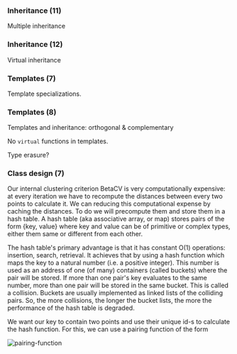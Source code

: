 ### Inheritance (11)

Multiple inheritance

### Inheritance (12)

Virtual inheritance

### Templates (7) 

Template specializations.

### Templates (8)

Templates and inheritance: orthogonal & complementary

No `virtual` functions in templates.

Type erasure?

### Class design (7)

Our internal clustering criterion BetaCV is very computationally expensive: at every iteration we have to recompute the distances between every two points to calculate it. We can reducing this computational expense by caching the distances. To do we will precompute them and store them in a hash table. A hash table (aka associative array, or map) stores pairs of the form {key, value} where key and value can be of primitive or complex types, either them same or different from each other.

The hash table's primary advantage is that it has constant O(1) operations: insertion, search, retrieval. It achieves that by using a hash function which maps the key to a natural number (i.e. a positive integer). This number is used as an address of one (of many) containers (called buckets) where the pair will be stored. If more than one pair's key evaluates to the same number, more than one pair will be stored in the same bucket. This is called a collision. Buckets are usually implemented as linked lists of the colliding pairs. So, the more collisions, the longer the bucket lists, the more the performance of the hash table is degraded.

We want our key to contain two points and use their unique id-s to calculate the hash function. For this, we can use a pairing function of the form

![pairing-function](https://cloud.githubusercontent.com/assets/6043344/16057932/080559a8-3231-11e6-8f8c-d3be60c82441.png)
